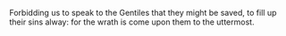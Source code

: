 Forbidding us to speak to the Gentiles that they might be saved, to fill up their sins alway: for the wrath is come upon them to the uttermost.
